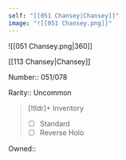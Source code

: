 ```yaml
---
self: "[[051 Chansey|Chansey]]"
image: "![[051 Chansey.png]]"
---
```


![[051 Chansey.png|360]]

[[113 Chansey|Chansey]]

Number:: 051/078

Rarity:: Uncommon

> [!tldr]+ Inventory
> - [ ] Standard
> - [ ] Reverse Holo

Owned:: 

